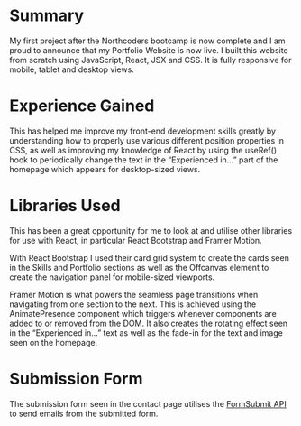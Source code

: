 # Summary
My first project after the Northcoders bootcamp is now complete and I am proud to announce that my Portfolio Website is now live. I built this website from scratch using JavaScript, React, JSX and CSS. It is fully responsive for mobile, tablet and desktop views.

# Experience Gained
This has helped me improve my front-end development skills greatly by understanding how to properly use various different position properties in CSS, as well as improving my knowledge of React by using the useRef() hook to periodically change the text in the “Experienced in…” part of the homepage which appears for desktop-sized views.

# Libraries Used
This has been a great opportunity for me to look at and utilise other libraries for use with React, in particular React Bootstrap and Framer Motion. 

With React Bootstrap I used their card grid system to create the cards seen in the Skills and Portfolio sections as well as the Offcanvas element to create the navigation panel for mobile-sized viewports. 

Framer Motion is what powers the seamless page transitions when navigating from one section to the next. This is achieved using the AnimatePresence component which triggers whenever components are added to or removed from the DOM. It also creates the rotating effect seen in the “Experienced in…” text as well as the fade-in for the text and image seen on the homepage. 

# Submission Form
The submission form seen in the contact page utilises the <a href="https://formsubmit.co/" >FormSubmit API</a> to send emails from the submitted form. 